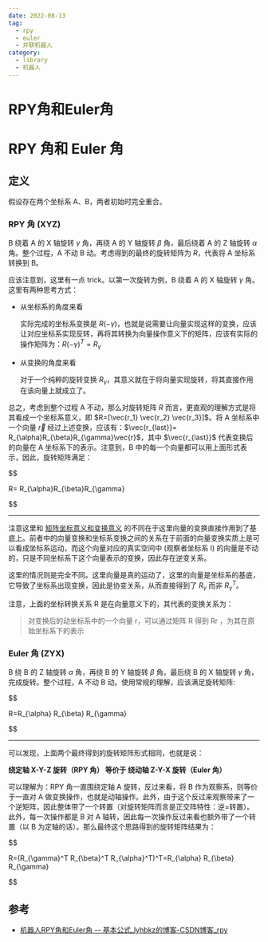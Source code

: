 ```yaml
---
date: 2022-08-13
tag:
  - rpy
  - euler
  - 并联机器人
category:
  - library
  - 机器人
---
```


# RPY角和Euler角

# RPY 角和 Euler 角


## 定义

假设存在两个坐标系 A、B，两者初始时完全重合。

### RPY 角 (XYZ)

B 绕着 A 的 X 轴旋转 $\gamma$ 角，再绕 A 的 Y 轴旋转 $\beta$ 角，最后绕着 A 的 Z 轴旋转 $\alpha$ 角。整个过程，A 不动 B 动。考虑得到的最终的旋转矩阵为 $R$，代表将 A 坐标系转换到 B。

应该注意到，这里有一点 trick。以第一次旋转为例，B 绕着 A 的 X 轴旋转 $\gamma$ 角。这里有两种思考方式：

- 从坐标系的角度来看

  实际完成的坐标系变换是 $R(-\gamma)$，也就是说需要让向量实现这样的变换，应该让对应坐标系实现反转，再将其转换为向量操作意义下的矩阵，应该有实际的操作矩阵为：$R(-\gamma)^T=R_{\gamma}$

- 从变换的角度来看

  对于一个纯粹的旋转变换 $R_{\gamma}$，其意义就在于将向量实现旋转，将其直接作用在该向量上就成立了。

总之，考虑到整个过程 A 不动，那么对旋转矩阵 $R$ 而言，更直观的理解方式是将其看成一个坐标系意义，即 $R=[\vec{r_1} \vec{r_2} \vec{r_3}]$。将 A 坐标系中一个向量 $\vec{r}$ 经过上述变换，应该有：$\vec{r_{last}}= R_{\alpha}R_{\beta}R_{\gamma}\vec{r}$，其中 $\vec{r_{last}}$ 代表变换后的向量在 A 坐标系下的表示。注意到，B 中的每一个向量都可以用上面形式表示，因此，旋转矩阵满足：

$$

R= R_{\alpha}R_{\beta}R_{\gamma}

$$


---

注意这里和 [矩阵坐标意义和变换意义](./../math/线性代数/矩阵直观理解/矩阵坐标意义和变换意义.md) 的不同在于这里向量的变换直接作用到了基底上。前者中的向量变换和坐标系变换之间的关系在于前面的向量变换实质上是可以看成坐标系运动，而这个向量对应的真实空间中 (观察者坐标系 I) 的向量是不动的，只是不同坐标系下这个向量表示的变换，因此存在逆变关系。

这里的情况则是完全不同。这里向量是真的运动了，这里的向量是坐标系的基底，它导致了坐标系出现变换，因此是协变关系，从而直接得到了 $R_{\gamma}$ 而非 $R_{\gamma}^T$。

注意，上面的坐标转换关系 R 是在向量意义下的，其代表的变换关系为：
> 对变换后的动坐标系中的一个向量 r，可以通过矩阵 R 得到 Rr ，为其在原始坐标系下的表示

### Euler 角 (ZYX)

B 绕 B 的 Z 轴旋转 $\alpha$ 角，再绕 B 的 Y 轴旋转 $\beta$ 角，最后绕 B 的 X 轴旋转 $\gamma$ 角，完成旋转。整个过程，A 不动 B 动。使用常规的理解，应该满足旋转矩阵:

$$

R=R_{\alpha} R_{\beta} R_{\gamma}

$$


---

可以发现，上面两个最终得到的旋转矩阵形式相同，也就是说：

**绕定轴 X-Y-Z 旋转（RPY 角） 等价于 绕动轴 Z-Y-X 旋转（Euler 角）**

可以理解为：RPY 角一直围绕定轴 A 旋转，反过来看，将 B 作为观察系，则等价于一直对 A 做变换操作，也就是动轴操作。此外，由于这个反过来观察带来了一个逆矩阵，因此整体带了一个转置（对旋转矩阵而言是正交阵特性：逆=转置）。此外，每一次操作都是 B 对 A 轴转，因此每一次操作反过来看也额外带了一个转置（以 B 为定轴的话）。那么最终这个思路得到的旋转矩阵结果为：

$$

R=(R_{\gamma}^T R_{\beta}^T R_{\alpha}^T)^T=R_{\alpha} R_{\beta} R_{\gamma}

$$



## 参考

- [机器人RPY角和Euler角 -- 基本公式_lyhbkz的博客-CSDN博客_rpy](https://blog.csdn.net/lyhbkz/article/details/83542248)
